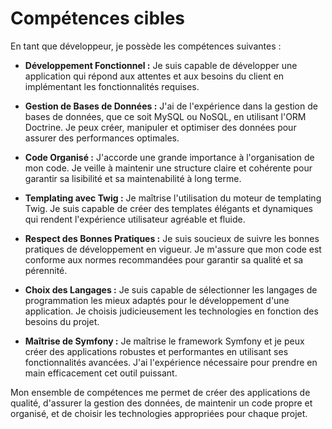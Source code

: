 # Compétences cibles

En tant que développeur, je possède les compétences suivantes :

- **Développement Fonctionnel :** Je suis capable de développer une application qui répond aux attentes et aux besoins du client en implémentant les fonctionnalités requises.

- **Gestion de Bases de Données :** J'ai de l'expérience dans la gestion de bases de données, que ce soit MySQL ou NoSQL, en utilisant l'ORM Doctrine. Je peux créer, manipuler et optimiser des données pour assurer des performances optimales.

- **Code Organisé :** J'accorde une grande importance à l'organisation de mon code. Je veille à maintenir une structure claire et cohérente pour garantir sa lisibilité et sa maintenabilité à long terme.

- **Templating avec Twig :** Je maîtrise l'utilisation du moteur de templating Twig. Je suis capable de créer des templates élégants et dynamiques qui rendent l'expérience utilisateur agréable et fluide.

- **Respect des Bonnes Pratiques :** Je suis soucieux de suivre les bonnes pratiques de développement en vigueur. Je m'assure que mon code est conforme aux normes recommandées pour garantir sa qualité et sa pérennité.

- **Choix des Langages :** Je suis capable de sélectionner les langages de programmation les mieux adaptés pour le développement d'une application. Je choisis judicieusement les technologies en fonction des besoins du projet.

- **Maîtrise de Symfony :** Je maîtrise le framework Symfony et je peux créer des applications robustes et performantes en utilisant ses fonctionnalités avancées. J'ai l'expérience nécessaire pour prendre en main efficacement cet outil puissant.

Mon ensemble de compétences me permet de créer des applications de qualité, d'assurer la gestion des données, de maintenir un code propre et organisé, et de choisir les technologies appropriées pour chaque projet.
